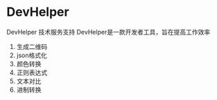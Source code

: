 # DevHelper
DevHelper 技术服务支持
DevHelper是一款开发者工具，旨在提高工作效率
1. 生成二维码
2. json格式化
3. 颜色转换
4. 正则表达式
5. 文本对比
6. 进制转换

